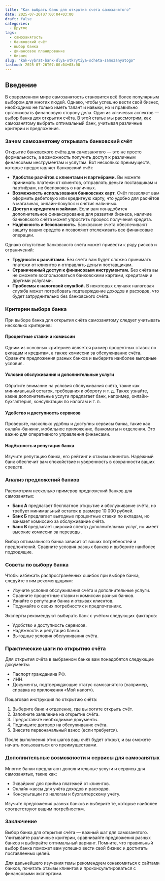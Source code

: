 ```yaml
---
title: "Как выбрать банк для открытия счета самозанятого"
date: 2025-07-26T07:00:04+03:00
draft: false
categories:
  - Другое
tags:
  - самозанятость
  - банковский счёт
  - выбор банка
  - финансовое планирование
  - бизнес
slug: "kak-vybrat-bank-dlya-otkrytiya-scheta-samozanyatogo"
lastmod: 2025-07-26T07:00:04+03:00
---
```


## Введение

В современном мире самозанятость становится всё более популярным выбором для многих людей. Однако, чтобы успешно вести свой бизнес, необходимо не только иметь талант и навыки, но и правильно организовать финансовую сторону дела. Один из ключевых аспектов — выбор банка для открытия счёта. В этой статье мы рассмотрим, как самозанятому выбрать оптимальный банк, учитывая различные критерии и предложения.

### Зачем самозанятому открывать банковский счёт

Открытие банковского счёта для самозанятого — это не просто формальность, а возможность получить доступ к различным финансовым инструментам и услугам. Вот несколько преимуществ, которые предоставляет банковский счёт:

- **Удобство расчётов с клиентами и партнёрами.** Вы можете принимать платежи от клиентов, отправлять деньги поставщикам и партнёрам, не беспокоясь о наличных.
- **Возможность использования банковских карт.** Счёт позволяет вам оформить дебетовую или кредитную карту, что удобно для расчётов в магазинах, онлайн-покупок и снятия наличных.
- **Доступ к кредитам и займам.** Если вам понадобится дополнительное финансирование для развития бизнеса, наличие банковского счёта может упростить процесс получения кредита.
- **Надёжность и безопасность.** Банковские счета обеспечивают защиту ваших средств и позволяют отслеживать все финансовые операции.

Однако отсутствие банковского счёта может привести к ряду рисков и ограничений:

- **Трудности с расчётами.** Без счёта вам будет сложно принимать платежи от клиентов и отправлять деньги поставщикам.
- **Ограниченный доступ к финансовым инструментам.** Без счёта вы не сможете воспользоваться банковскими картами, кредитами и другими услугами.
- **Проблемы с налоговой службой.** В некоторых случаях налоговая служба может потребовать подтверждение доходов и расходов, что будет затруднительно без банковского счёта.

### Критерии выбора банка

При выборе банка для открытия счёта самозанятому следует учитывать несколько критериев:

#### Процентные ставки и комиссии

Одним из основных критериев является размер процентных ставок по вкладам и кредитам, а также комиссии за обслуживание счёта. Сравните предложения разных банков и выберите наиболее выгодные условия.

#### Условия обслуживания и дополнительные услуги

Обратите внимание на условия обслуживания счёта, такие как минимальный остаток, требования к обороту и т. д. Также узнайте, какие дополнительные услуги предлагает банк, например, онлайн-бухгалтерия, консультации по налогам и т. п.

#### Удобство и доступность сервисов

Проверьте, насколько удобны и доступны сервисы банка, такие как онлайн-банкинг, мобильное приложение, банкоматы и отделения. Это важно для оперативного управления финансами.

#### Надёжность и репутация банка

Изучите репутацию банка, его рейтинг и отзывы клиентов. Надёжный банк обеспечит вам спокойствие и уверенность в сохранности ваших средств.

### Анализ предложений банков

Рассмотрим несколько примеров предложений банков для самозанятых:

- **Банк А** предлагает бесплатное открытие и обслуживание счёта, но требует минимальный остаток в размере 10 000 рублей.
- **Банк Б** предлагает выгодные процентные ставки по вкладам, но взимает комиссию за обслуживание счёта.
- **Банк В** предлагает широкий спектр дополнительных услуг, но имеет высокие комиссии за переводы.

Выбор оптимального банка зависит от ваших потребностей и предпочтений. Сравните условия разных банков и выберите наиболее подходящие.

### Советы по выбору банка

Чтобы избежать распространённых ошибок при выборе банка, следуйте этим рекомендациям:

- Изучите условия обслуживания счёта и дополнительные услуги.
- Сравните процентные ставки и комиссии разных банков.
- Узнайте о репутации банка и отзывах клиентов.
- Подумайте о своих потребностях и предпочтениях.

Эксперты рекомендуют выбирать банк с учётом следующих факторов:

- Удобство и доступность сервисов.
- Надёжность и репутация банка.
- Выгодные условия обслуживания счёта.

### Практические шаги по открытию счёта

Для открытия счёта в выбранном банке вам понадобятся следующие документы:

- Паспорт гражданина РФ.
- ИНН.
- Документы, подтверждающие статус самозанятого (например, справка из приложения «Мой налог»).

Пошаговая инструкция по открытию счёта:

1. Выберите банк и отделение, где вы хотите открыть счёт.
2. Заполните заявление на открытие счёта.
3. Предоставьте необходимые документы.
4. Подпишите договор на обслуживание счёта.
5. Внесите первоначальный взнос (если требуется).

После выполнения этих шагов ваш счёт будет открыт, и вы сможете начать пользоваться его преимуществами.

### Дополнительные возможности и сервисы для самозанятых

Многие банки предлагают дополнительные услуги и сервисы для самозанятых, такие как:

- Эквайринг для приёма платежей от клиентов.
- Онлайн-кассы для учёта доходов и расходов.
- Консультации по налогам и бухгалтерскому учёту.

Изучите предложения разных банков и выберите те, которые наиболее соответствуют вашим потребностям.

### Заключение

Выбор банка для открытия счёта — важный шаг для самозанятого. Учитывайте различные критерии, сравнивайте предложения разных банков и выбирайте оптимальный вариант. Помните, что правильный выбор банка поможет вам успешно вести свой бизнес и достигать поставленных целей.

Для дальнейшего изучения темы рекомендуем ознакомиться с сайтами банков, почитать отзывы клиентов и проконсультироваться с финансовыми экспертами.
